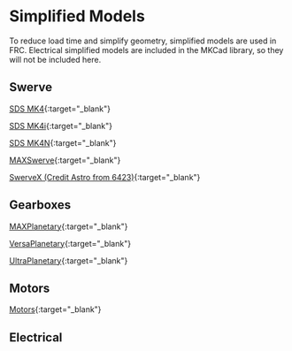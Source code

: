 # Simplified Models

To reduce load time and simplify geometry, simplified models are used in FRC. Electrical simplified models are included in the MKCad library, so they will not be included here.


## Swerve

[SDS MK4](https://cad.onshape.com/documents/86c1121489e8ec6766c8399a/w/9c1e844267d8d3efb8947b20/e/5dcb4c09a912449c29526278?configuration=Show_Wheel_Clearance%3Dtrue&renderMode=0&uiState=64eaf6e94b19474966b352d9 "SDS MK4 Simplified Onshape Document"){:target="_blank"}

[SDS MK4i](https://cad.onshape.com/documents/74a1bf8f7a46045267607c4b/w/7059f8f6e73752ad5eaa86a5/e/5b2158a4e78183d0a341fa10?configuration=Show_Wheel_Clearance%3Dtrue&renderMode=0&uiState=64e9c42c7e197c3823e28bbe "SDS MK4i Simplified Onshape Document"){:target="_blank"}

[SDS MK4N](https://cad.onshape.com/documents/c36fad2b95f69ff24529a4d1/w/d5a0d7213e2a3d1a4519352d/e/55d1c802981f0663f7c929ef "SDS MK4N Simplified Onshape Document"){:target="_blank"}

[MAXSwerve](https://cad.onshape.com/documents/c6cba0e83530ade4ce82e487/w/155deaf5be3745ad769f4ab3/e/d4c24a9eaa07a6419db74413 "MAXSwerve Simplified Onshape Document"){:target="_blank"}

[SwerveX (Credit Astro from 6423)](https://cad.onshape.com/documents/af31193de8a1fc6ca0ee431b/w/4e316a76bb159b23f91ad7b5/e/bae875735b9376356389b5f9 "SwerveX Simplified Onshape Document"){:target="_blank"}

## Gearboxes

[MAXPlanetary](https://cad.onshape.com/documents/5661b13bbebaf6fd4bef03aa/w/63e86c35a9677d8021ccbc9c/e/8cff3f98b55cf5a01ff67a7d "MAXPlanetary Simplified Onshape Document"){:target="_blank"}

[VersaPlanetary](https://cad.onshape.com/documents/de380eda472fcc67134faa25/w/a27fc07daf3a623cc8cd93e1/e/873f9512c310afd60e607ed5 "VersaPlanetary Simplified Onshape Document"){:target="_blank"}

[UltraPlanetary](https://cad.onshape.com/documents/0049b280489c8d4bb30aa3fd/w/a38988eb4834a0249d952fad/e/af50ffb8e944695450e7f822 "UltraPlanetary Simplified Onshape Document"){:target="_blank"}

## Motors

[Motors](https://cad.onshape.com/documents/6df614f3562416a3f9d98607/w/4e6feba12e09e298d8220fdc/e/7c565c28856cdb62e8b20117 "Motors Simplified Onshape Document"){:target="_blank"}

## Electrical

<!-- [PDH](https://cad.onshape.com/documents/595a547d64c848c8c8fe58d8/w/b721b7da4b7de64f1ba8d688/e/f4864d04a1856f663e320c03 "PDH Simplified Onshape Document"){:target="_blank"} -->

<br>
